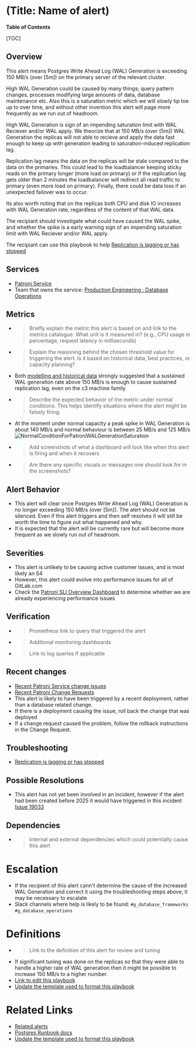 # (Title: Name of alert)

**Table of Contents**

[TOC]

## Overview

This alert means Postgres Write Ahead Log (WAL) Generation is exceeding 150 MB/s (over [5m]) on the primary server of the relevant cluster.

High WAL Generation could be caused by many things; query pattern changes, processes modifying large amounts of data, database maintenance etc. Also this is a saturation metric which we will slowly tip toe up to over time, and without other invention this alert will page more frequently as we run out of headroom.

High WAL Generation is sign of an impending saturation limit with WAL Reciever and/or WAL apply. We theorize that at 150 MB/s (over [5m]) WAL Generation the replicas will not able to recieve and apply the data fast enough to keep up with generation leading to saturation-induced replication lag.

Replication lag means the data on the replicas will be stale compared to the data on the primaries. This could lead to the loadbalancer keeping sticky reads on the primary longer (more load on primary) or if the replication lag gets older than 2 minutes the loadbalancer will redirect all read traffic to primary (even more load on primary). Finally, there could be data loss if an unexpected failover was to occur.

Its also worth noting that on the replicas both CPU and disk IO increases with WAL Generation rate, regardless of the content of that WAL data.

The recipiant should investigate what could have caused the WAL spike, and whether the spike is a early warning sign of an impending saturation limit with WAL Reciever and/or WAL apply.

The recipiant can use this playbook to help [Replication is lagging or has stopped](https://gitlab.com/gitlab-com/runbooks/-/blob/master/docs/patroni/postgres.md#replication-is-lagging-or-has-stopped)

## Services

- [Patroni Service](../README.md)
- Team that owns the service: [Production Engineering : Database Operations](https://handbook.gitlab.com/handbook/engineering/infrastructure/core-platform/data_stores/database-reliability/)


## Metrics

- > Briefly explain the metric this alert is based on and link to the metrics catalogue. What unit is it measured in? (e.g., CPU usage in percentage, request latency in milliseconds)
- > Explain the reasoning behind the chosen threshold value for triggering the alert. Is it based on historical data, best practices, or capacity planning?
- Both [modelling and historical data](https://gitlab.com/gitlab-com/gl-infra/observability/team/-/issues/3653) strongly suggested that a sustained WAL generation rate above 150 MB/s is enough to cause sustained replication lag, even on the c3 machine family
- > Describe the expected behavior of the metric under normal conditions. This helps identify situations where the alert might be falsely firing.
- At the moment under normal capacity a peak spike in WAL Generation is about 140 MB/s and normal behaviour is between 25 MB/s and 125 MB/s
![NormalConditionForPatroniWALGenerationSaturation](image.png)
- > Add screenshots of what a dashboard will look like when this alert is firing and when it recovers
- > Are there any specific visuals or messages one should look for in the screenshots?

## Alert Behavior

- This alert will clear once Postgres Write Ahead Log (WAL) Generation is no longer exceeding 150 MB/s (over [5m]). The alert should not be silenced. Even if this alert triggers and then self resolves it will still be worth the time to figure out what happened and why.
- It is expected that the alert will be currently rare but will become more frequent as we slowly run out of headroom.

## Severities

- This alert is unlikely to be causing active customer issues, and is most likely an S4
- However, this alert could evolve into performance issues for all of GitLab.com
- Check the [Patroni SLI Overview Dashboard](https://dashboards.gitlab.net/d/patroni-main/patroni3a-overview?orgId=1) to determine whether we are already experiencing performance issues

## Verification

- > Prometheus link to query that triggered the alert
- > Additional monitoring dashboards
- > Link to log queries if applicable

## Recent changes

- [Recent Patroni Service change issues](https://gitlab.com/gitlab-com/gl-infra/production/-/issues/?sort=updated_desc&state=opened&or%5Blabel_name%5D%5B%5D=Service%3A%3APatroniCI&or%5Blabel_name%5D%5B%5D=Service%3A%3APatroni&or%5Blabel_name%5D%5B%5D=Service%3A%3APatroniRegistry&or%5Blabel_name%5D%5B%5D=Service%3A%3APatroniEmbedding&first_page_size=20)
- [Recent Patroni Change Requests](https://gitlab.com/gitlab-com/gl-infra/production/-/issues/?sort=created_date&state=closed&label_name%5B%5D=Service%3A%3APatroni&label_name%5B%5D=change)
- This alert is likely to have been triggered by a recent deployment, rather than a database related change.
- If there is a deployment causing the issue, roll back the change that was deployed
- If a change request caused the problem, follow the rollback instructions in the Change Request.

## Troubleshooting

- [Replication is lagging or has stopped](https://gitlab.com/gitlab-com/runbooks/-/blob/master/docs/patroni/postgres.md#replication-is-lagging-or-has-stopped)

## Possible Resolutions

- This alert has not yet been involved in an incident, however if the alert had been created before 2025 it would have triggered in this incident [Issue 19033](https://gitlab.com/gitlab-com/gl-infra/production/-/issues/19033)

## Dependencies

- > Internal and external dependencies which could potentially cause this alert

# Escalation

- If the recipient of this alert cann't determine the cause of the increased WAL Generation and correct it using the troubleshooting steps above, it may be necessary to escalate
- Slack channels where help is likely to be found:
`#g_database_frameworks`
`#g_database_operations`

# Definitions

- > Link to the definition of this alert for review and tuning
- If significant tuning was done on the replicas so that they were able to handle a higher rate of WAL generation then it might be possible to increase 150 MB/s to a higher number.
- [Link to edit this playbook](https://gitlab.com/gitlab-com/runbooks/-/tree/master/docs/patroni/alerts/PatroniWALGenerationSaturation.md?ref_type=heads)
- [Update the template used to format this playbook](https://gitlab.com/gitlab-com/runbooks/-/edit/master/docs/template-alert-playbook.md?ref_type=heads)

# Related Links

- [Related alerts](https://gitlab.com/gitlab-com/runbooks/-/blob/master/docs/patroni/alerts/)
- [Postgres Runbook docs](https://gitlab.com/gitlab-com/runbooks/-/blob/master/docs/postgres)
- [Update the template used to format this playbook](https://gitlab.com/gitlab-com/runbooks/-/edit/master/docs/template-alert-playbook.md?ref_type=heads)
